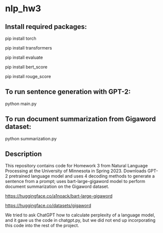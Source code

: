 # nlp_hw3

## Install required packages:

pip install torch

pip install transformers

pip install evaluate

pip install bert_score

pip install rouge_score

## To run sentence generation with GPT-2:

python main.py

## To run document summarization from Gigaword dataset:

python summarization.py

## Description

This repository contains code for Homework 3 from Natural Language Processing at the University of Minnesota
in Spring 2023.
Downloads GPT-2 pretrained language model and uses 4 decoding methods to 
generate a sentence from a prompt; uses bart-large-gigaword model to perform document summarization on the Gigaword dataset.

https://huggingface.co/a1noack/bart-large-gigaword

https://huggingface.co/datasets/gigaword

We tried to ask ChatGPT how to calculate perplexity of a language model, and it gave us the code in chatgpt.py, but we did not end up incorporating this code into the rest of the project.
